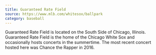 ```yaml
---
title: Guaranteed Rate Field
source: https://www.mlb.com/whitesox/ballpark
category: baseball
---
```

Guaranteed Rate Field is located on the South Side of Chicago, Illinois.
Guaranteed Rate Field is the home of the Chicago White Sox and occasionally
hosts concerts in the summertime. The most recent concert hosted here was
Chance the Rapper in 2016.
